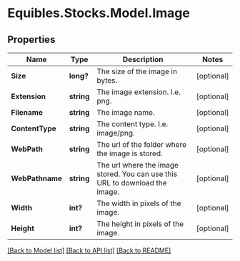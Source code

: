 # Equibles.Stocks.Model.Image
## Properties

Name | Type | Description | Notes
------------ | ------------- | ------------- | -------------
**Size** | **long?** | The size of the image in bytes. | [optional] 
**Extension** | **string** | The image extension. I.e. png. | [optional] 
**Filename** | **string** | The image name. | [optional] 
**ContentType** | **string** | The content type. I.e. image/png. | [optional] 
**WebPath** | **string** | The url of the folder where the image is stored. | [optional] 
**WebPathname** | **string** | The url where the image stored. You can use this URL to download the image. | [optional] 
**Width** | **int?** | The width in pixels of the image. | [optional] 
**Height** | **int?** | The height in pixels of the image. | [optional] 

[[Back to Model list]](../README.md#documentation-for-models) [[Back to API list]](../README.md#documentation-for-api-endpoints) [[Back to README]](../README.md)

